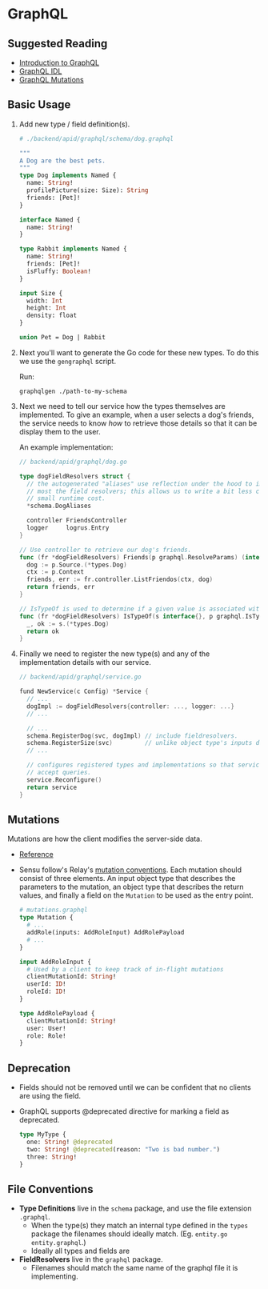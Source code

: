 # GraphQL

## Suggested Reading

- [Introduction to GraphQL](https://www.graphql.org/learn)
- [GraphQL IDL](https://www.graphql.org/learn)
- [GraphQL Mutations](http://graphql.org/learn/queries/#mutations)

## Basic Usage

1.  Add new type / field definition(s).

    ```graphql
    # ./backend/apid/graphql/schema/dog.graphql

    """
    A Dog are the best pets.
    """
    type Dog implements Named {
      name: String!
      profilePicture(size: Size): String
      friends: [Pet]!
    }

    interface Named {
      name: String!
    }

    type Rabbit implements Named {
      name: String!
      friends: [Pet]!
      isFluffy: Boolean!
    }

    input Size {
      width: Int
      height: Int
      density: float
    }

    union Pet = Dog | Rabbit
    ```

2.  Next you'll want to generate the Go code for these new types. To do this we
    use the `gengraphql` script.

    Run:

    ```shell
    graphqlgen ./path-to-my-schema
    ```

3.  Next we need to tell our service how the types themselves are implemented.
    To give an example, when a user selects a dog's friends, the service needs
    to know _how_ to retrieve those details so that it can be display them to
    the user.

    An example implementation:

    ```go
    // backend/apid/graphql/dog.go

    type dogFieldResolvers struct {
      // the autogenerated "aliases" use reflection under the hood to implement most
      // most the field resolvers; this allows us to write a bit less code with a
      // small runtime cost.
      *schema.DogAliases

      controller FriendsController
      logger     logrus.Entry
    }

    // Use controller to retrieve our dog's friends.
    func (fr *dogFieldResolvers) Friends(p graphql.ResolveParams) (interface{}, error) {
      dog := p.Source.(*types.Dog)
      ctx := p.Context
      friends, err := fr.controller.ListFriendos(ctx, dog)
      return friends, err
    }

    // IsTypeOf is used to determine if a given value is associated with the Dog type
    func (fr *dogFieldResolvers) IsTypeOf(s interface{}, p graphql.IsTypeOfParams) bool {
      _, ok := s.(*types.Dog)
      return ok
    }
    ```

4.  Finally we need to register the new type(s) and any of the implementation
    details with our service.

    ```go
    // backend/apid/graphql/service.go

    fund NewService(c Config) *Service {
      // ...
      dogImpl := dogFieldResolvers{controller: ..., logger: ...}
      // ...

      // ...
      schema.RegisterDog(svc, dogImpl) // include fieldresolvers.
      schema.RegisterSize(svc)         // unlike object type's inputs do not require any additonal implemtation details.
      // ...

      // configures registered types and implementations so that service is ready to
      // accept queries.
      service.Reconfigure()
      return service
    }
    ```

## Mutations

Mutations are how the client modifies the server-side data.

-  [Reference](http://graphql.org/learn/queries/#mutations)
-   Sensu follow's Relay's [mutation conventions](https://facebook.github.io/relay/docs/en/graphql-server-specification.html#mutations). Each mutation should consist of three
    elements. An input object type that describes the parameters to the mutation,
    an object type that describes the return values, and finally a field on the
    `Mutation` to be used as the entry point.

    ```graphql
    # mutations.graphql
    type Mutation {
      # ...
      addRole(inputs: AddRoleInput) AddRolePayload
      # ...
    }

    input AddRoleInput {
      # Used by a client to keep track of in-flight mutations
      clientMutationId: String!
      userId: ID!
      roleId: ID!
    }

    type AddRolePayload {
      clientMutationId: String!
      user: User!
      role: Role!
    }
    ```

## Deprecation

- Fields should not be removed until we can be confident that no clients are
  using the field.
- GraphQL supports @deprecated directive for marking a field as deprecated.

    ```graphql
    type MyType {
      one: String! @deprecated
      two: String! @deprecated(reason: "Two is bad number.")
      three: String!
    }
    ```

## File Conventions

- **Type Definitions** live in the `schema` package, and use the file extension
  `.graphql`.
  - When the type(s) they match an internal type defined in the
  `types` package the filenames should ideally match. (Eg. `entity.go`
  `entity.graphql`.)
  - Ideally all types and fields are
- **FieldResolvers** live in the `graphql` package.
  - Filenames should match the same name of the graphql file it is implementing.
